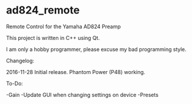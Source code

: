 # ad824_remote
Remote Control for the Yamaha AD824 Preamp

This project is written in C++ using Qt.

I am only a hobby programmer, please excuse my bad programming style.

Changelog:

2016-11-28
Initial release. Phantom Power (P48) working.

To-Do:

-Gain
-Update GUI when changing settings on device
-Presets
